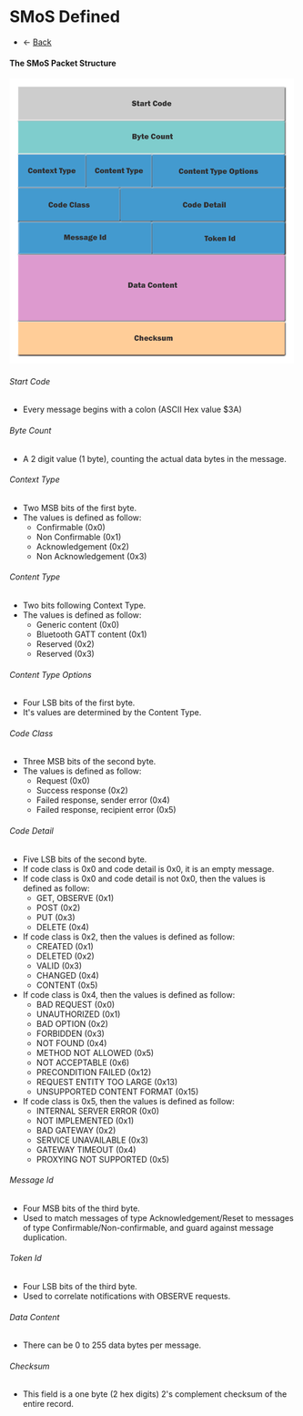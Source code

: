 # SMoS Defined

* <- [Back](README.md)

#### The SMoS Packet Structure

![SMoS Packet Structure](images/smos_packet_structure.png)

###### Start Code
  * Every message begins with a colon (ASCII Hex value $3A)

###### Byte Count
  * A 2 digit value (1 byte), counting the actual data bytes in the message.

###### Context Type
* Two MSB bits of the first byte.
* The values is defined as follow:
  + Confirmable (0x0)
  + Non Confirmable (0x1)
  + Acknowledgement (0x2)
  + Non Acknowledgement (0x3)

###### Content Type
* Two bits following Context Type.
* The values is defined as follow:
  + Generic content (0x0)
  + Bluetooth GATT content (0x1)
  + Reserved (0x2)
  + Reserved (0x3)

###### Content Type Options
* Four LSB bits of the first byte.
* It's values are determined by the Content Type.

###### Code Class
* Three MSB bits of the second byte.
* The values is defined as follow:
  + Request (0x0)
  + Success response (0x2)
  + Failed response, sender error (0x4)
  + Failed response, recipient error (0x5)

###### Code Detail
* Five LSB bits of the second byte.
* If code class is 0x0 and code detail is 0x0, it is an empty message.
* If code class is 0x0 and code detail is not 0x0, then the values is defined as follow:
  + GET, OBSERVE (0x1)
  + POST (0x2)
  + PUT (0x3)
  + DELETE (0x4)
* If code class is 0x2, then the values is defined as follow:
  + CREATED (0x1)
  + DELETED (0x2)
  + VALID (0x3)
  + CHANGED (0x4)
  + CONTENT (0x5)
* If code class is 0x4, then the values is defined as follow:
  + BAD REQUEST (0x0)
  + UNAUTHORIZED (0x1)
  + BAD OPTION (0x2)
  + FORBIDDEN (0x3)
  + NOT FOUND (0x4)
  + METHOD NOT ALLOWED (0x5)
  + NOT ACCEPTABLE (0x6)
  + PRECONDITION FAILED (0x12)
  + REQUEST ENTITY TOO LARGE (0x13)
  + UNSUPPORTED CONTENT FORMAT (0x15)
* If code class is 0x5, then the values is defined as follow:
  + INTERNAL SERVER ERROR (0x0)
  + NOT IMPLEMENTED (0x1)
  + BAD GATEWAY (0x2)
  + SERVICE UNAVAILABLE (0x3)
  + GATEWAY TIMEOUT (0x4)
  + PROXYING NOT SUPPORTED (0x5)

###### Message Id
* Four MSB bits of the third byte.
* Used to match messages of type Acknowledgement/Reset to messages of type Confirmable/Non-confirmable, and guard against message duplication.

###### Token Id
* Four LSB bits of the third byte.
* Used to correlate notifications with OBSERVE requests.

###### Data Content
  * There can be 0 to 255 data bytes per message.

###### Checksum
  * This field is a one byte (2 hex digits) 2's complement checksum of the entire record.

